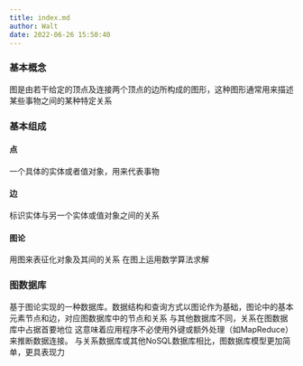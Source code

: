 ```yaml
---
title: index.md
author: Walt
date: 2022-06-26 15:50:40
---
```

### 基本概念

图是由若干给定的顶点及连接两个顶点的边所构成的图形，这种图形通常用来描述某些事物之间的某种特定关系

### 基本组成

#### 点

一个具体的实体或者值对象，用来代表事物

#### 边

标识实体与另一个实体或值对象之间的关系

#### 图论

用图来表征化对象及其间的关系
在图上运用数学算法求解

### 图数据库

基于图论实现的一种数据库。数据结构和查询方式以图论作为基础，图论中的基本元素节点和边，对应图数据库中的节点和关系
与其他数据库不同，关系在图数据库中占据首要地位
这意味着应用程序不必使用外键或额外处理（如MapReduce）来推断数据连接。
与关系数据库或其他NoSQL数据库相比，图数据库模型更加简单，更具表现力
